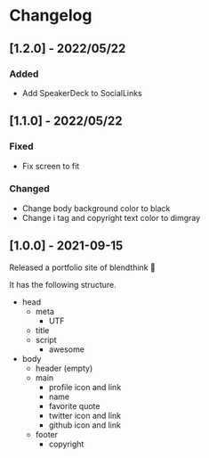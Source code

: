 # Changelog

## [1.2.0] - 2022/05/22

### Added

- Add SpeakerDeck to SocialLinks

## [1.1.0] - 2022/05/22

### Fixed

- Fix screen to fit

### Changed

- Change body background color to black
- Change i tag and copyright text color to dimgray 

## [1.0.0] - 2021-09-15

Released a portfolio site of blendthink 🎉

It has the following structure.

- head
  - meta
    - UTF
  - title
  - script
    - awesome
- body
  - header (empty)
  - main
    - profile icon and link
    - name
    - favorite quote
    - twitter icon and link
    - github icon and link
  - footer
    - copyright
